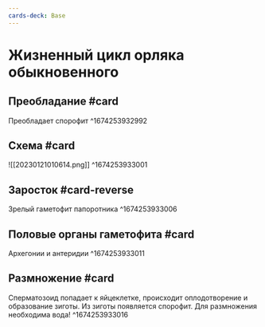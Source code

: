 ```yaml
---
cards-deck: Base
---
```


# Жизненный цикл орляка обыкновенного

## Преобладание #card
Преобладает спорофит
^1674253932992

## Схема #card
![[20230121010614.png]]
^1674253933001

## Заросток #card-reverse 
Зрелый гаметофит папоротника
^1674253933006

## Половые органы гаметофита #card 
Архегонии и антеридии
^1674253933011

## Размножение #card
Сперматозоид попадает к яйцеклетке, происходит оплодотворение и образование зиготы. Из зиготы появляется спорофит. Для размножения необходима вода!
^1674253933016



